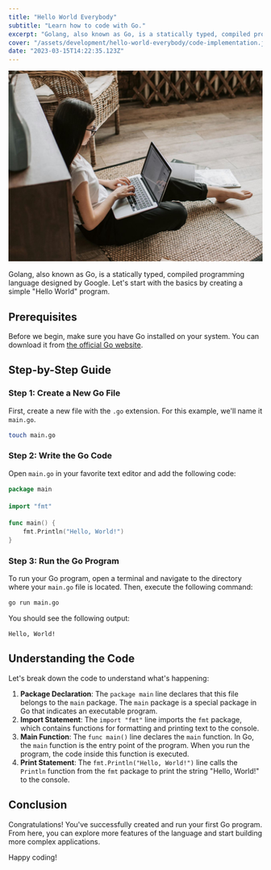 ```yaml
---
title: "Hello World Everybody"
subtitle: "Learn how to code with Go." 
excerpt: "Golang, also known as Go, is a statically typed, compiled programming language designed by Google. Let's start with the basics by creating a simple "Hello World" program."
cover: "/assets/development/hello-world-everybody/code-implementation.jpg"
date: "2023-03-15T14:22:35.123Z"
---
```


![Woman in tech](code-implementation.jpg)

Golang, also known as Go, is a statically typed, compiled programming language designed by Google. Let's start with the basics by creating a simple "Hello World" program.

## Prerequisites

Before we begin, make sure you have Go installed on your system. You can download it from [the official Go website](https://golang.org/dl/).

## Step-by-Step Guide

### Step 1: Create a New Go File

First, create a new file with the `.go` extension. For this example, we'll name it `main.go`.

```bash
touch main.go
```

### Step 2: Write the Go Code

Open `main.go` in your favorite text editor and add the following code:

```go
package main

import "fmt"

func main() {
    fmt.Println("Hello, World!")
}
```

### Step 3: Run the Go Program

To run your Go program, open a terminal and navigate to the directory where your `main.go` file is located. Then, execute the following command:

```bash
go run main.go
```

You should see the following output:

```plaintext
Hello, World!
```

## Understanding the Code

Let's break down the code to understand what's happening:

1. **Package Declaration**: The `package main` line declares that this file belongs to the `main` package. The `main` package is a special package in Go that indicates an executable program.
2. **Import Statement**: The `import "fmt"` line imports the `fmt` package, which contains functions for formatting and printing text to the console.
3. **Main Function**: The `func main()` line declares the `main` function. In Go, the `main` function is the entry point of the program. When you run the program, the code inside this function is executed.
4. **Print Statement**: The `fmt.Println("Hello, World!")` line calls the `Println` function from the `fmt` package to print the string "Hello, World!" to the console.

## Conclusion

Congratulations! You've successfully created and run your first Go program. From here, you can explore more features of the language and start building more complex applications.

Happy coding!